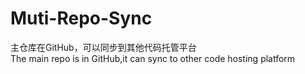 # Muti-Repo-Sync
主仓库在GitHub，可以同步到其他代码托管平台  
The main repo is in GitHub,it can sync to other code hosting platform
